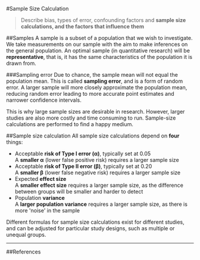 #Sample Size Calculation
> Describe bias, types of error, confounding factors and **sample size calculations, and the factors that influence them**

##Samples
A sample is a subset of a population that we wish to investigate. We take measurements on our sample with the aim to make inferences on the general population. An optimal sample (in quantitative research) will be **representative**, that is, it has the same characteristics of the population it is drawn from.

###Sampling error
Due to chance, the sample mean will not equal the population mean. This is called **sampling error**, and is a form of random error. A larger sample will more closely approximate the population mean, reducing random error leading to more accurate point estimates and narrower confidence intervals. 

This is why large sample sizes are desirable in research. However, larger studies are also more costly and time consuming to run. Sample-size calculations are performed to find a happy medium.

##Sample size calculation
All sample size calculations depend on **four** things:
* Acceptable **risk of Type I error (α)**, typically set at 0.05  
  A **smaller α** (lower false positive risk) requires a larger sample size
* Acceptable **risk of Type II error (β)**, typically set at 0.20  
  A **smaller β** (lower false negative risk) requires a larger sample size
* Expected **effect size**  
  A **smaller effect size** requires a larger sample size, as the difference between groups will be smaller and harder to detect
* Population **variance**  
  A **larger population variance** requires a larger sample size, as there is more 'noise' in the sample

Different formulas for sample size calculations exist for different studies, and can be adjusted for particular study designs, such as multiple or unequal groups.

---

##References
 [^1]: PS Myles, T Gin. Statistical methods for anaesthesia and intensive care. 1st ed. Oxford: Butterworth-Heinemann, 2001.  
[^2]: Course notes from "Introduction to Biostats", University of Sydney, School of Public Health, circa 2013.